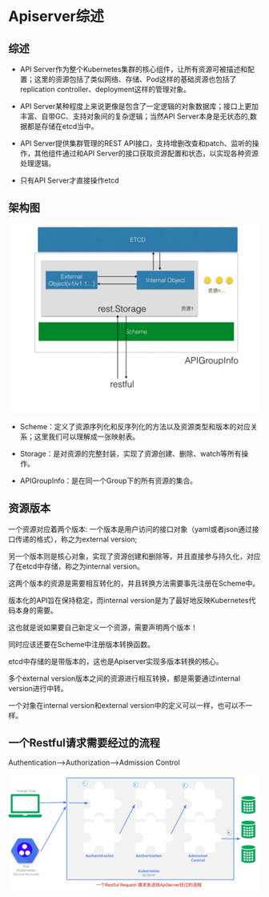 # Apiserver综述

## 综述

- API Server作为整个Kubernetes集群的核心组件，让所有资源可被描述和配置；这里的资源包括了类似网络、存储、Pod这样的基础资源也包括了replication controller、deployment这样的管理对象。

- API Server某种程度上来说更像是包含了一定逻辑的对象数据库；接口上更加丰富、自带GC、支持对象间的复杂逻辑；当然API Server本身是无状态的,数据都是存储在etcd当中。

- API Server提供集群管理的REST API接口，支持增删改查和patch、监听的操作，其他组件通过和API Server的接口获取资源配置和状态，以实现各种资源处理逻辑。

- 只有API Server才直接操作etcd

## 架构图
![](/assets/apiserver-00.jpeg)

- Scheme：定义了资源序列化和反序列化的方法以及资源类型和版本的对应关系；这里我们可以理解成一张映射表。

- Storage：是对资源的完整封装，实现了资源创建、删除、watch等所有操作。

- APIGroupInfo：是在同一个Group下的所有资源的集合。

## 资源版本

一个资源对应着两个版本: 一个版本是用户访问的接口对象（yaml或者json通过接口传递的格式），称之为external version;

另一个版本则是核心对象，实现了资源创建和删除等，并且直接参与持久化，对应了在etcd中存储，称之为internal version。

这两个版本的资源是需要相互转化的，并且转换方法需要事先注册在Scheme中。

版本化的API旨在保持稳定，而internal version是为了最好地反映Kubernetes代码本身的需要。

这也就是说如果要自己新定义一个资源，需要声明两个版本！

同时应该还要在Scheme中注册版本转换函数。

etcd中存储的是带版本的，这也是Apiserver实现多版本转换的核心。

多个external version版本之间的资源进行相互转换，都是需要通过internal version进行中转。

一个对象在internal version和external version中的定义可以一样，也可以不一样。


## 一个Restful请求需要经过的流程

Authentication-->Authorization-->Admission Control

![一个请求需要经过的流程](/assets/access-control-overview.jpg)
